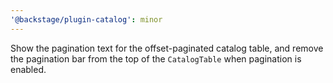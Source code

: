 ```yaml
---
'@backstage/plugin-catalog': minor
---
```


Show the pagination text for the offset-paginated catalog table, and remove the pagination bar from the top of the `CatalogTable` when pagination is enabled.

